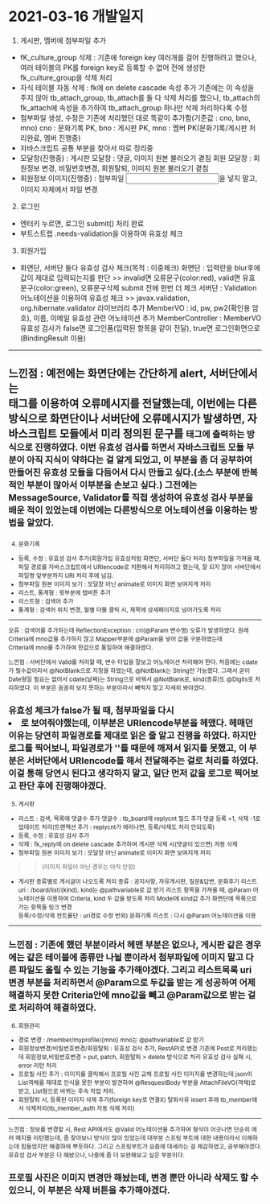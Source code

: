 # 2021-03-16 개발일지 
1. 게시판, 멤버에 첨부파일 추가
- fK_culture_group 삭제 : 기존에 foreign key 여러개를 걸어 진행하려고 했으나, 
여러 테이블의 PK를 foreign key로 등록할 수 없어 전에 생성한 fk_culture_group을 삭제 처리 
- 자식 테이블 자동 삭제 : fk에 on delete cascade 속성 추가 
기존에는 이 속성을 주지 않아 tb_attach_group, tb_attach를 둘 다 삭제 처리를 했으나, 
tb_attach의 fk_attach에 속성을 추가하여 tb_attach_group 하나만 삭제 처리하다록 수정 
- 첨부파일 생성, 수정은 기존에 처리했던 대로 똑같이 추가함(기준값 : cno, bno, mno)
cno : 문화기록 PK, bno : 게시판 PK, mno : 멤버 PK(문화기록/게시판 처리완료, 멤버 진행중) 
- 자바스크립트 공통 부분을 찾아서 따로 정리중
- 모달창(진행중) : 게시판 모달창 : 댓글, 이미지 원본 불러오기 곁침 
          회원 모달창 : 회원정보 변경, 비밀번호변경, 회원탈퇴, 이미지 원본 불러오기 곁침 
- 회원정보 이미지(진행중) : 첨부파일 <input>을 넣지 말고, 이미지 자체에서 파일 변경 

2. 로그인 
- 엔터키 누르면, 로그인 submit() 처리 완료
- 부트스트랩 .needs-validation을 이용하여 유효성 체크 

3. 회원가입 
- 화면단, 서버단 둘다 유효성 검사 체크(목적 : 이중체크) 
화면단 : 입력란을 blur후에 값이 제대로 입력되는지를 판단 >> invalid면 오류문구(color:red), valid면 유효문구(color:green), 오류문구삭제 
         submit 전에 한번 더 체크
서버단 : Validation 어노테이션을 이용하여 유효성 체크 >> javax.validation, org.hibernate.validator 라이브러리 추가 
        MemberVO : id, pw, pw2(확인용 암호), 이름, 이메일 유효성 관련 어노테이션 추가
        MemberController : MemberVO 유효성 검사가 false면 로그인폼(입력된 항목을 같이 전달), true면 로그인화면으로(BindingResult 이용)
----------------------------------------------------------------------------------------
느낀점 : 예전에는 화면단에는 간단하게 alert, 서버단에서는 <form> 태그를 이용하여 
오류메시지를 전달했는데, 이번에는 다른 방식으로 화면단이나 서버단에 오류메시지가 발생하면, 
자바스크립트 모듈에서 미리 정의된 문구를 <small>태그에 출력하는 방식으로 진행하였다. 
이번 유효성 검사를 하면서 자바스크립트 모듈 부분이 아직 지식이 약하다는 걸 알게 되었고, 
이 부분을 좀 더 공부하여 만들어진 유효성 모듈을 다듬어서 다시 만들고 싶다.(소스 부분에 반복적인 
부분이 많아서 이부분을 손보고 싶다.)
그전에는 MessageSource, Validator를 직접 생성하여 유효성 검사 부분을 배운 적이 있었는데 
이번에는 다른방식으로 어노테이션을 이용하는 방법을 알았다.       
----------------------------------------------------------------------------------------

4. 문화기록 
- 등록, 수정 : 유효성 검사 추가(회원가입 유효성처럼 화면단, 서버단 둘다 처리)
첨부파일을 가져올 때, 파일 경로를 자바스크립트에서 URIencode로 치환해서 처리하려고 했는데, 
잘 되지 않아 서버단에서 파일명 앞부분까지 URI 처리 후에 넘김. 
- 첨부파일 원본 이미지 보기 : 모달창 아닌 animate로 이미지 화면 보여지게 처리
- 리스트, 통계형 : 윗부분에 탭버튼 추가 
- 리스트형 : 검색어 추가 
- 통계형 : 검색어 위치 변경, 월별 더블 클릭 시, 제목에 상세페이지로 넘어가도록 처리    
----------------------------------------------------------------------------------------
오류 : 검색어를 추가하는데 ReflectionException : cri(@Param 변수명) 오류가 발생하였다. 
원래 Criteria에 mno값을 추가하지 않고 Mapper부분에 @Param을 넣어 값을 구분하였는데  
Criteria에 mno를 추가하여 한값으로 통일하여 해결하였다.  

느낀점 : 서버단에서 Valid를 처리할 때, 변수 타입을 잘보고 어노테이션 처리해야 한다. 
처음에는 cdate가 필수값이라서 @NotBlank으로 지정을 하였는데, @NotBlank는 String만 가능했다.
그래서 굳이 Date형일 필요는 없어서 cdate(날짜)는 String으로 바꿔서 @NotBlank로, kind(종류)도 @Digits로
처리하였다. 이 부분은 꼼꼼히 보지 못하는 부분이라서 빼먹지 말고 자세히 봐야겠다.

유효성 체크가 false가 될 때, 첨부파일을 다시 <li>로 보여줘야했는데, 이부분은 URIencode부분을 헤맸다. 
헤매던 이유는 당연히 파일경로를 제대로 읽은 줄 알고 진행을 하였다. 하지만 로그를 찍어보니, 파일경로가 
'\'를 때문에 깨져서 읽지를 못했고, 이 부분은 서버단에서 URIencode를 해서 전달해주는 걸로 처리를 하였다.
이걸 통해 당연시 된다고 생각하지 말고, 일단 먼저 값을 로그로 찍어보고 판단 후에 진행해야겠다.
----------------------------------------------------------------------------------------
5. 게시판 
- 리스트 : 검색, 목록에 댓글수 추가
댓글수 : tb_board에 replycnt 필드 추가 
댓글 등록 +1, 삭제 -1로 업데이트 처리(트랜잭션 추가 : replycnt가 에러나면, 등록/삭제도 처리 안되도록)   
- 등록, 수정 : 유효성 검사 추가 
- 삭제 : fk_reply에 on delete cascade 추가하여 게시판 삭제 시(댓글이 있으면) 자동 삭제  
- 첨부파일 원본 이미지 보기 : 모달창 아닌 animate로 이미지 화면 보여지게 처리
>>(이미지 파일이 아닌 경우는 아직 안함)
- 게시판 종류별로 게시글이 나오도록 처리 
종류 : 공지사항, 자유게시판, 질문&답변, 문화후기 
리스트 uri : /board/list/{kind}, kind는 @pathvariable로 값 받기 
             리스트 항목을 가져올 때, @Param 어노테이션을 이용하여 Criteria, kind 두 값을 받도록 처리
             Model에 kind값 추가 
             화면단에 목록으로 가는 항목들 링크 변경   
등록/수정/삭제 컨트롤단 : uri경로 수정 
번외) 문화기록 리스트 : 다시 @Param 어노테이션을 이용
----------------------------------------------------------------------------------------
느낀점 : 기존에 했던 부분이라서 헤맨 부분은 없으나, 게시판 같은 경우에는 같은 테이블에 종류만 
나뉠 뿐이라서 첨부파일에 이미지 말고 다른 파일도 올릴 수 있는 기능을 추가해야겠다. 
그리고 리스트목록 uri 변경 부분을 처리하면서 @Param으로 두값을 받는 게 성공하여 어제 해결하지 못한
Criteria안에 mno값을 빼고 @Param값으로 받는 걸로 처리하여 해결하였다.
----------------------------------------------------------------------------------------
6. 회원관리 
- 경로 변경 : /member/myprofile/{mno} mno는 @pathvariable로 값 받기 
- 회원정보변경/비밀번호변경/회원탈퇴 : 유효성 검사 추가, RestAPI로 변경 
기존에 Post로 처리했는데 회원정보,비밀번호변경 > put, patch, 회원탈퇴 > delete 방식으로 처리 
유효성 검사 실패 시, error 리턴 처리 
- 프로필 사진 추가 : 이미지를 클릭해서 프로필 사진 교체 
프로필 사진 이미지를 변경하는데 json이 List객체를 제대로 인식을 못한 부분이 발견하여 
@ResquestBody 부분을 AttachFileVO(객체)로 받고, List형으로 바뀌는 후속 작업 처리.
- 회원탈퇴 시, 등록된 이미지 삭제 추가(foreign key로 연결X)
탈퇴사유 insert 후에 tb_member에서 삭제처리(tb_member_auth 자동 삭제 처리)
----------------------------------------------------------------------------------------
느낀점 : 정보를 변경할 시, Rest API에서도 @Valid 어노테이션을 추가하여 형식이 어긋나면
단순히 에러 메지를 리턴했는데, 좀 찾아보니 방식이 많이 있었는데 대부분 스프링 부트에 대한 내용이라서 
이해하는데 힘들었지만 해결하여 뿌듯하다. 그리고 스프링부트가 요즘에 대세라는 걸 체감하였고, 
공부해야겠다. 유효성 검사 부분은 다 해놨으나, 나중에 좀 더 보완해보고 싶은 부분이다.   

프로필 사진은 이미지 변경만 해놨는데, 변경 뿐만 아니라 삭제도 할 수 있으니, 이 부분은 
삭제 버튼을 추가해야겠다.  
----------------------------------------------------------------------------------------